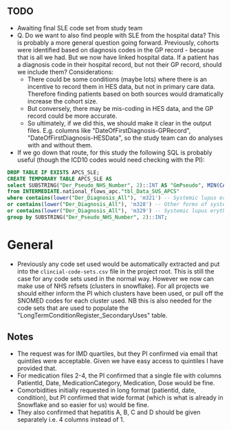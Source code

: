 ## TODO

- Awaiting final SLE code set from study team
- Q. Do we want to also find people with SLE from the hospital data? This is probably a more general question going forward. Previously, cohorts were identified based on diagnosis codes in the GP record - because that is all we had. But we now have linked hospital data. If a patient has a diagnosis code in their hospital record, but not their GP record, should we include them? Considerations:
  - There could be some conditions (maybe lots) where there is an incentive to record them in HES data, but not in primary care data. Therefore finding patients based on both sources would dramatically increase the cohort size.
  - But conversely, there may be mis-coding in HES data, and the GP record could be more accurate.
  - So ultimately, if we did this, we should make it clear in the output files. E.g. columns like "DateOfFirstDiagnosis-GPRecord", "DateOfFirstDiagnosis-HESData", so the study team can do analyses with and without them.
- If we go down that route, for this study the following SQL is probably useful (though the ICD10 codes would need checking with the PI):

```sql
DROP TABLE IF EXISTS APCS_SLE;
CREATE TEMPORARY TABLE APCS_SLE AS
select SUBSTRING("Der_Pseudo_NHS_Number", 2)::INT AS "GmPseudo", MIN(CAST("Admission_Date" AS DATE)) AS "SLEDate"
from INTERMEDIATE.national_flows_apc."tbl_Data_SUS_APCS"
where contains(lower("Der_Diagnosis_All"), 'm321') -- Systemic lupus erythematosus with organ or system involvement
or contains(lower("Der_Diagnosis_All"), 'm328') -- Other forms of systemic lupus erythematosus
or contains(lower("Der_Diagnosis_All"), 'm329') -- Systemic lupus erythematosus, unspecified
group by SUBSTRING("Der_Pseudo_NHS_Number", 2)::INT;
```

# General

- Previously any code set used would be automatically extracted and put into the `clincial-code-sets.csv` file in the project root. This is still the case for any code sets used in the normal way. However we now can make use of NHS refsets (clusters in snowflake). For all projects we should either inform the PI which clusters have been used, or pull off the SNOMED codes for each cluster used. NB this is also needed for the code sets that are used to populate the "LongTermConditionRegister_SecondaryUses" table.

## Notes

- The request was for IMD quartiles, but they PI confirmed via email that quintiles were acceptable. Given we have easy access to quintiles I have provided that.
- For medication files 2-4, the PI confirmed that a single file with columns PatientId, Date, MedicationCategory, Medication, Dose would be fine.
- Comorbidities initially requested in long format (patientid, date, condition), but PI confirmed that wide format (which is what is already in Snowflake and so easier for us) would be fine.
- They also confirmed that hepatitis A, B, C and D should be given separately i.e. 4 columns instead of 1.
